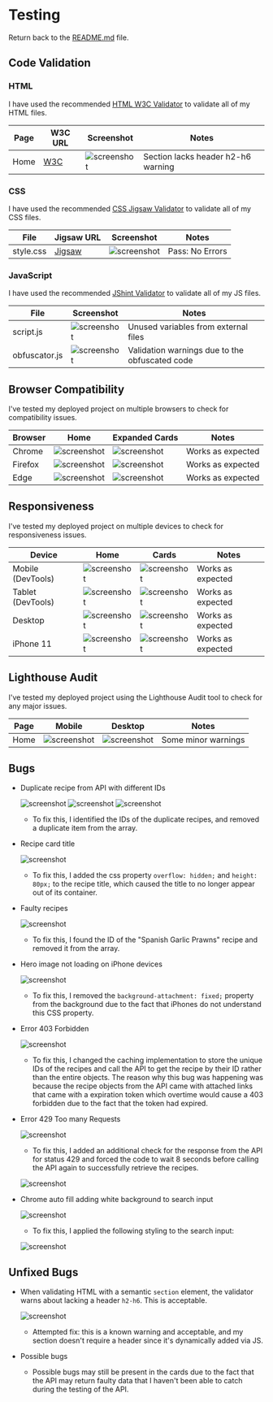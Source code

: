# Testing

Return back to the [README.md](README.md) file.

## Code Validation

### HTML

I have used the recommended [HTML W3C Validator](https://validator.w3.org) to validate all of my HTML files.

| Page | W3C URL | Screenshot | Notes |
| --- | --- | --- | --- |
| Home | [W3C](https://validator.w3.org/nu/?doc=https%3A%2F%2Fjordan-boulton1.github.io%2Fwhats-for-dinner%2F) | ![screenshot](https://github.com/Jordan-Boulton1/whats-for-dinner/blob/main/documentation/testing/validation/html-validation.png) | Section lacks header h2-h6 warning |

### CSS

I have used the recommended [CSS Jigsaw Validator](https://jigsaw.w3.org/css-validator) to validate all of my CSS files.

| File | Jigsaw URL | Screenshot | Notes |
| --- | --- | --- | --- |
| style.css | [Jigsaw](https://jigsaw.w3.org/css-validator/validator?uri=https%3A%2F%2FJordan-Boulton1.github.io%2Fwhats-for-dinner) | ![screenshot](https://github.com/Jordan-Boulton1/whats-for-dinner/blob/main/documentation/testing/validation/css-validation.png) | Pass: No Errors |

### JavaScript

I have used the recommended [JShint Validator](https://jshint.com) to validate all of my JS files.

| File | Screenshot | Notes |
| --- | --- | --- |
| script.js | ![screenshot](https://github.com/Jordan-Boulton1/whats-for-dinner/blob/main/documentation/testing/validation/js-validation.png) | Unused variables from external files |
| obfuscator.js | ![screenshot](https://github.com/Jordan-Boulton1/whats-for-dinner/blob/main/documentation/testing/validation/obfuscator-validation.png) | Validation warnings due to the obfuscated code |

## Browser Compatibility

I've tested my deployed project on multiple browsers to check for compatibility issues.

| Browser | Home | Expanded Cards | Notes |
| --- | --- | --- | --- |
| Chrome | ![screenshot](https://github.com/Jordan-Boulton1/whats-for-dinner/blob/main/documentation/testing/compatibility/chrome-compatibility.png) | ![screenshot](https://github.com/Jordan-Boulton1/whats-for-dinner/blob/main/documentation/testing/compatibility/chrome-cards-compatibility.png) | Works as expected |
| Firefox | ![screenshot](https://github.com/Jordan-Boulton1/whats-for-dinner/blob/main/documentation/testing/compatibility/firefox-compatibility.png) | ![screenshot](https://github.com/Jordan-Boulton1/whats-for-dinner/blob/main/documentation/testing/compatibility/firefox-cards-compatibility.png) | Works as expected |
| Edge | ![screenshot](https://github.com/Jordan-Boulton1/whats-for-dinner/blob/main/documentation/testing/compatibility/edge-compatibility.png) | ![screenshot](https://github.com/Jordan-Boulton1/whats-for-dinner/blob/main/documentation/testing/compatibility/edge-cards-compatibility.png) | Works as expected |

## Responsiveness

I've tested my deployed project on multiple devices to check for responsiveness issues.

| Device | Home | Cards | Notes |
| --- | --- | --- | --- |
| Mobile (DevTools) | ![screenshot](https://github.com/Jordan-Boulton1/whats-for-dinner/blob/main/documentation/testing/responsiveness/moblie-chrome-responsiveness.png) | ![screenshot](https://github.com/Jordan-Boulton1/whats-for-dinner/blob/main/documentation/testing/responsiveness/mobile-chrome-card-responsiveness.png) | Works as expected |
| Tablet (DevTools) | ![screenshot](https://github.com/Jordan-Boulton1/whats-for-dinner/blob/main/documentation/testing/responsiveness/tablet-chrome-responsiveness.png) | ![screenshot](https://github.com/Jordan-Boulton1/whats-for-dinner/blob/main/documentation/testing/responsiveness/tablet-chrome-card-responsiveness.png) | Works as expected |
| Desktop | ![screenshot](https://github.com/Jordan-Boulton1/whats-for-dinner/blob/main/documentation/testing/responsiveness/desktop-chrome-responsiveness.png) | ![screenshot](https://github.com/Jordan-Boulton1/whats-for-dinner/blob/main/documentation/testing/responsiveness/desktop-chrome-card-responsiveness.png) | Works as expected |
| iPhone 11 | ![screenshot](https://github.com/Jordan-Boulton1/whats-for-dinner/blob/main/documentation/testing/responsiveness/iphone11-responsiveness.png) | ![screenshot](https://github.com/Jordan-Boulton1/whats-for-dinner/blob/main/documentation/testing/responsiveness/iphone11-card-responsiveness.png) | Works as expected |

## Lighthouse Audit

I've tested my deployed project using the Lighthouse Audit tool to check for any major issues.

| Page | Mobile | Desktop | Notes |
| --- | --- | --- | --- |
| Home | ![screenshot](https://github.com/Jordan-Boulton1/whats-for-dinner/blob/main/documentation/testing/lighthouse/mobile-lighthouse.png) | ![screenshot](https://github.com/Jordan-Boulton1/whats-for-dinner/blob/main/documentation/testing/lighthouse/desktop-lighthouse.png) | Some minor warnings |

## Bugs

- Duplicate recipe from API with different IDs

    ![screenshot](https://github.com/Jordan-Boulton1/whats-for-dinner/blob/main/documentation/testing/bugs/api-duplicate.png)
    ![screenshot](https://github.com/Jordan-Boulton1/whats-for-dinner/blob/main/documentation/testing/bugs/duplicate-from-api-1.png)
    ![screenshot](https://github.com/Jordan-Boulton1/whats-for-dinner/blob/main/documentation/testing/bugs/duplicate-from-api-2.png)

    - To fix this, I identified the IDs of the duplicate recipes, and removed a duplicate item from the array.

- Recipe card title

    ![screenshot](https://github.com/Jordan-Boulton1/whats-for-dinner/blob/main/documentation/testing/bugs/recipe-title-bug.png)

    - To fix this, I added the css property ```overflow: hidden;``` and ```height: 80px;``` to the recipe title, which caused the title to no longer appear out of its container.

- Faulty recipes

    ![screenshot](https://github.com/Jordan-Boulton1/whats-for-dinner/blob/main/documentation/testing/bugs/api-small-image-bug.png)

    - To fix this, I found the ID of the "Spanish Garlic Prawns" recipe and removed it from the array.
    
- Hero image not loading on iPhone devices
    
    ![screenshot](https://github.com/Jordan-Boulton1/whats-for-dinner/blob/main/documentation/testing/bugs/iphone11-hero-img-bug.png)
    
    - To fix this, I removed the ```background-attachment: fixed;``` property from the background due to the fact that iPhones do not understand this CSS property.

- Error 403 Forbidden

    ![screenshot](https://github.com/Jordan-Boulton1/whats-for-dinner/blob/main/documentation/testing/bugs/403-forbidden.png)

    - To fix this, I changed the caching implementation to store the unique IDs of the recipes and call the API to get the recipe by their ID rather than the entire objects. The reason why this bug was happening was because the recipe objects from the API came with attached links that came with a expiration token which overtime would cause a 403 forbidden due to the fact that the token had expired.

- Error 429 Too many Requests

    ![screenshot](https://github.com/Jordan-Boulton1/whats-for-dinner/blob/main/documentation/testing/bugs/429-error-code.PNG)

    - To fix this, I added an additional check for the response from the API for status 429 and forced the code to wait 8 seconds before calling the API again to successfully retrieve the recipes.

    ![screenshot](https://github.com/Jordan-Boulton1/whats-for-dinner/blob/main/documentation/testing/bugs/429-error-code-fix.PNG)

- Chrome auto fill adding white background to search input

    ![screenshot](https://github.com/Jordan-Boulton1/whats-for-dinner/blob/main/documentation/testing/bugs/chrome-auto-comp-bg-bug.png)
    
    - To fix this, I applied the following styling to the search input:

    ![screenshot](https://github.com/Jordan-Boulton1/whats-for-dinner/blob/main/documentation/testing/bugs/chrome-auto-comp-bg-bug-fix.png)
    
## Unfixed Bugs

- When validating HTML with a semantic `section` element, the validator warns about lacking a header `h2-h6`. This is acceptable.

    ![screenshot](https://github.com/Jordan-Boulton1/whats-for-dinner/blob/main/documentation/testing/bugs/dynamically-loaded-h2.png)

    - Attempted fix: this is a known warning and acceptable, and my section doesn't require a header since it's dynamically added via JS.
    
- Possible bugs
    
    - Possible bugs may still be present in the cards due to the fact that the API may return faulty data that I haven't been able to catch during the testing of the API.